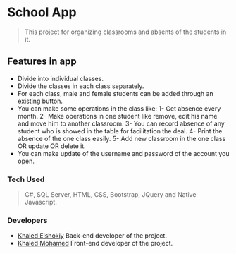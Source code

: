 # School App
> This project for organizing classrooms and absents of the students in it.

## Features in app

- Divide into individual classes.
- Divide the classes in each class separately.
- For each class, male and female students can be added through an existing button.
- You can make some operations in the class like:
   1- Get absence every month.
   2- Make operations in one student like remove, edit his name and move him to another classroom.
   3- You can record absence of any student who is showed in the table for facilitation the deal.
   4- Print the absence of the one class easily.
   5- Add new classroom in the one class OR update OR delete it.
- You can make update of the username and password of the account you open.

### Tech Used
> C#, SQL Server, HTML, CSS, Bootstrap, JQuery and Native Javascript.

### Developers
- [Khaled Elshokiy](https://github.com/KhaledAbd) Back-end developer of the project.
- [Khaled Mohamed](https://github.com/krypton225) Front-end developer of the project.

